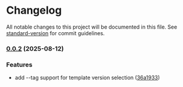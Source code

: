 # Changelog

All notable changes to this project will be documented in this file. See [standard-version](https://github.com/conventional-changelog/standard-version) for commit guidelines.

### [0.0.2](https://github.com/jirehgrp-org/jirehgrp-cli/compare/v0.0.1...v0.0.2) (2025-08-12)


### Features

* add --tag support for template version selection ([36a1933](https://github.com/jirehgrp-org/jirehgrp-cli/commit/36a193324cdb614cea1d30404ae3b560550043c5))
